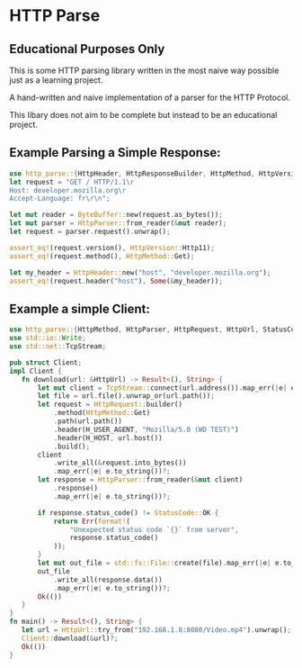 # HTTP Parse # 

## Educational Purposes Only ## 

This is some HTTP parsing library written in the most naive way possible just as a learning project.

A hand-written and naive implementation of a parser for the HTTP Protocol.

 This libary does not aim to be complete but instead to be an educational project.
 ## Example Parsing a Simple Response: ##
 ```Rust
 use http_parse::{HttpHeader, HttpResponseBuilder, HttpMethod, HttpVersion, HttpParser, ByteBuffer};
 let request = "GET / HTTP/1.1\r
 Host: developer.mozilla.org\r
 Accept-Language: fr\r\n";

let mut reader = ByteBuffer::new(request.as_bytes());
let mut parser = HttpParser::from_reader(&mut reader);
let request = parser.request().unwrap();

assert_eq!(request.version(), HttpVersion::Http11);
assert_eq!(request.method(), HttpMethod::Get);

let my_header = HttpHeader::new("host", "developer.mozilla.org");
assert_eq!(request.header("host"), Some(&my_header));
 ```
 ## Example a simple Client: ##
 ```Rust
use http_parse::{HttpMethod, HttpParser, HttpRequest, HttpUrl, StatusCode, H_HOST, H_USER_AGENT};
use std::io::Write;
use std::net::TcpStream;

pub struct Client;
impl Client {
    fn download(url: &HttpUrl) -> Result<(), String> {
        let mut client = TcpStream::connect(url.address()).map_err(|e| e.to_string())?;
        let file = url.file().unwrap_or(url.path());
        let request = HttpRequest::builder()
            .method(HttpMethod::Get)
            .path(url.path())
            .header(H_USER_AGENT, "Mozilla/5.0 (WD TEST)")
            .header(H_HOST, url.host())
            .build();
        client
            .write_all(&request.into_bytes())
            .map_err(|e| e.to_string())?;
        let response = HttpParser::from_reader(&mut client)
            .response()
            .map_err(|e| e.to_string())?;

        if response.status_code() != StatusCode::OK {
            return Err(format!(
                "Unexpected status code `{}` from server",
                response.status_code()
            ));
        }
        let mut out_file = std::fs::File::create(file).map_err(|e| e.to_string())?;
        out_file
            .write_all(response.data())
            .map_err(|e| e.to_string())?;
        Ok(())
    }
}
fn main() -> Result<(), String> {
    let url = HttpUrl::try_from("192.168.1.8:8080/Video.mp4").unwrap();
    Client::download(&url)?;
    Ok(())
}

 ```